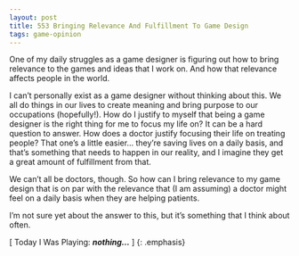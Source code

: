 ```yaml
---
layout: post
title: 553 Bringing Relevance And Fulfillment To Game Design
tags: game-opinion
---
```

One of my daily struggles as a game designer is figuring out how to bring relevance to the games and ideas that I work on.  And how that relevance affects people in the world.

I can’t personally exist as a game designer without thinking about this.  We all do things in our lives to create meaning and bring purpose to our occupations (hopefully!).  How do I justify to myself that being a game designer is the right thing for me to focus my life on?  It can be a hard question to answer. How does a doctor justify focusing their life on treating people? That one’s a little easier… they’re saving lives on a daily basis, and that’s something that needs to happen in our reality, and I imagine they get a great amount of fulfillment from that.

We can’t all be doctors, though.  So how can I bring relevance to my game design that is on par with the relevance that (I am assuming) a doctor might feel on a daily basis when they are helping patients.

I’m not sure yet about the answer to this, but it’s something that I think about often.

[ Today I Was Playing: ***nothing...*** ]
{: .emphasis}